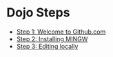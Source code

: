 # Dojo Steps

* [Step 1: Welcome to Github.com](01-github.md)
* [Step 2: Installing MINGW](02-mingw.md)
* [Step 3: Editing locally](03-editinglocally)